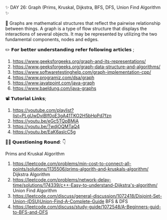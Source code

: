 ✨ DAY 26: Graph (Prims, Kruskal, Dijkstra, BFS, DFS, Union Find Algorithm ✨

📌 Graphs are mathematical structures that reflect the pairwise relationship between things. A graph is a type of flow structure that displays the interactions of several objects. It may be represented by utilizing the two fundamental components, nodes and edges.

✏️ 𝗙𝗼𝗿 𝗯𝗲𝘁𝘁𝗲𝗿 𝘂𝗻𝗱𝗲𝗿𝘀𝘁𝗮𝗻𝗱𝗶𝗻𝗴 𝗿𝗲𝗳𝗲𝗿 𝗳𝗼𝗹𝗹𝗼𝘄𝗶𝗻𝗴 𝗮𝗿𝘁𝗶𝗰𝗹𝗲𝘀 ;

1. https://www.geeksforgeeks.org/graph-and-its-representations/
2. https://www.geeksforgeeks.org/graph-data-structure-and-algorithms/
3. https://www.softwaretestinghelp.com/graph-implementation-cpp/
4. https://www.programiz.com/dsa/graph
5. https://www.javatpoint.com/java-graph
6. https://www.baeldung.com/java-graphs

📽️ 𝗧𝘂𝘁𝗼𝗿𝗶𝗮𝗹 𝗟𝗶𝗻𝗸𝘀;

1. https://youtube.com/playlist?list=PLgUwDviBIf0oE3gA41TKO2H5bHpPd7fzn
2. https://youtu.be/eGc5TQpBMjA
3. https://youtu.be/TwdjOQMTaQ4
4. https://youtu.be/EaK6aslcC5g

👨‍💻 𝗤𝘂𝗲𝘀𝘁𝗶𝗼𝗻𝗶𝗻𝗴 𝗥𝗼𝘂𝗻𝗱: 👇

Prims and Kruskal Algorithm

1. https://leetcode.com/problems/min-cost-to-connect-all-points/solutions/1135506/prims-algorith-and-kruskals-algorithm/
   Dijkstra Algorithm
2. https://leetcode.com/problems/network-delay-time/solutions/174339/c++-Easy-to-understand-Dijkstra's-algorithm/
   Union Find Algorithm
3. https://leetcode.com/discuss/general-discussion/1072418/Disjoint-Set-Union-(DSU)Union-Find-A-Complete-Guide
   BFS & DFS
4. https://leetcode.com/discuss/study-guide/1072548/A-Beginners-guid-to-BFS-and-DFS
